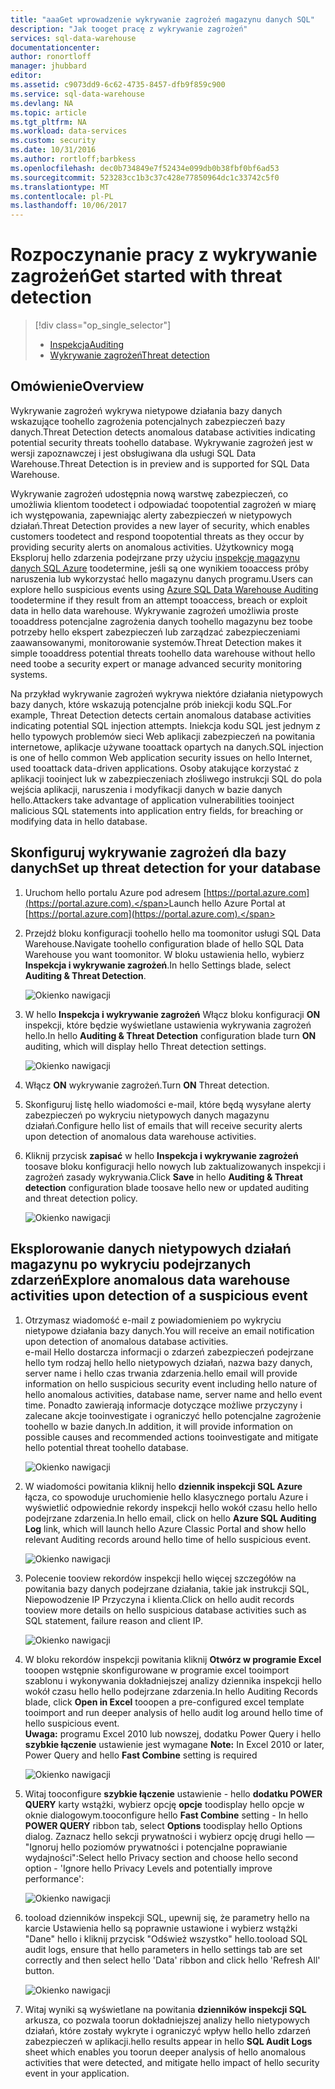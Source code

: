 ```yaml
---
title: "aaaGet wprowadzenie wykrywanie zagrożeń magazynu danych SQL"
description: "Jak tooget pracę z wykrywanie zagrożeń"
services: sql-data-warehouse
documentationcenter: 
author: ronortloff
manager: jhubbard
editor: 
ms.assetid: c9073dd9-6c62-4735-8457-dfb9f859c900
ms.service: sql-data-warehouse
ms.devlang: NA
ms.topic: article
ms.tgt_pltfrm: NA
ms.workload: data-services
ms.custom: security
ms.date: 10/31/2016
ms.author: rortloff;barbkess
ms.openlocfilehash: dec0b734849e7f52434e099db0b38fbf0bf6ad53
ms.sourcegitcommit: 523283cc1b3c37c428e77850964dc1c33742c5f0
ms.translationtype: MT
ms.contentlocale: pl-PL
ms.lasthandoff: 10/06/2017
---
```

# <a name="get-started-with-threat-detection"></a><span data-ttu-id="73b09-103">Rozpoczynanie pracy z wykrywanie zagrożeń</span><span class="sxs-lookup"><span data-stu-id="73b09-103">Get started with threat detection</span></span>
> [!div class="op_single_selector"]
> * [<span data-ttu-id="73b09-104">Inspekcja</span><span class="sxs-lookup"><span data-stu-id="73b09-104">Auditing</span></span>](sql-data-warehouse-auditing-overview.md)
> * [<span data-ttu-id="73b09-105">Wykrywanie zagrożeń</span><span class="sxs-lookup"><span data-stu-id="73b09-105">Threat detection</span></span>](sql-data-warehouse-security-threat-detection.md)
> 
> 

## <a name="overview"></a><span data-ttu-id="73b09-106">Omówienie</span><span class="sxs-lookup"><span data-stu-id="73b09-106">Overview</span></span>
<span data-ttu-id="73b09-107">Wykrywanie zagrożeń wykrywa nietypowe działania bazy danych wskazujące toohello zagrożenia potencjalnych zabezpieczeń bazy danych.</span><span class="sxs-lookup"><span data-stu-id="73b09-107">Threat Detection detects anomalous database activities indicating potential security threats toohello database.</span></span> <span data-ttu-id="73b09-108">Wykrywanie zagrożeń jest w wersji zapoznawczej i jest obsługiwana dla usługi SQL Data Warehouse.</span><span class="sxs-lookup"><span data-stu-id="73b09-108">Threat Detection is in preview and is supported for SQL Data Warehouse.</span></span>

<span data-ttu-id="73b09-109">Wykrywanie zagrożeń udostępnia nową warstwę zabezpieczeń, co umożliwia klientom toodetect i odpowiadać toopotential zagrożeń w miarę ich występowania, zapewniając alerty zabezpieczeń w nietypowych działań.</span><span class="sxs-lookup"><span data-stu-id="73b09-109">Threat Detection provides a new layer of security, which enables customers toodetect and respond toopotential threats as they occur by providing security alerts on anomalous activities.</span></span> <span data-ttu-id="73b09-110">Użytkownicy mogą Eksploruj hello zdarzenia podejrzane przy użyciu [inspekcję magazynu danych SQL Azure](sql-data-warehouse-auditing-overview.md) toodetermine, jeśli są one wynikiem tooaccess próby naruszenia lub wykorzystać hello magazynu danych programu.</span><span class="sxs-lookup"><span data-stu-id="73b09-110">Users can explore hello suspicious events using [Azure SQL Data Warehouse Auditing](sql-data-warehouse-auditing-overview.md) toodetermine if they result from an attempt tooaccess, breach or exploit data in hello data warehouse.</span></span>
<span data-ttu-id="73b09-111">Wykrywanie zagrożeń umożliwia proste tooaddress potencjalne zagrożenia danych toohello magazynu bez toobe potrzeby hello ekspert zabezpieczeń lub zarządzać zabezpieczeniami zaawansowanymi, monitorowanie systemów.</span><span class="sxs-lookup"><span data-stu-id="73b09-111">Threat Detection makes it simple tooaddress potential threats toohello data warehouse without hello need toobe a security expert or manage advanced security monitoring systems.</span></span>

<span data-ttu-id="73b09-112">Na przykład wykrywanie zagrożeń wykrywa niektóre działania nietypowych bazy danych, które wskazują potencjalne prób iniekcji kodu SQL.</span><span class="sxs-lookup"><span data-stu-id="73b09-112">For example, Threat Detection detects certain anomalous database activities indicating potential SQL injection attempts.</span></span> <span data-ttu-id="73b09-113">Iniekcja kodu SQL jest jednym z hello typowych problemów sieci Web aplikacji zabezpieczeń na powitania internetowe, aplikacje używane tooattack opartych na danych.</span><span class="sxs-lookup"><span data-stu-id="73b09-113">SQL injection is one of hello common Web application security issues on hello Internet, used tooattack data-driven applications.</span></span> <span data-ttu-id="73b09-114">Osoby atakujące korzystać z aplikacji tooinject luk w zabezpieczeniach złośliwego instrukcji SQL do pola wejścia aplikacji, naruszenia i modyfikacji danych w bazie danych hello.</span><span class="sxs-lookup"><span data-stu-id="73b09-114">Attackers take advantage of application vulnerabilities tooinject malicious SQL statements into application entry fields, for breaching or modifying data in hello database.</span></span>

## <a name="set-up-threat-detection-for-your-database"></a><span data-ttu-id="73b09-115">Skonfiguruj wykrywanie zagrożeń dla bazy danych</span><span class="sxs-lookup"><span data-stu-id="73b09-115">Set up threat detection for your database</span></span>
1. <span data-ttu-id="73b09-116">Uruchom hello portalu Azure pod adresem [https://portal.azure.com](https://portal.azure.com).</span><span class="sxs-lookup"><span data-stu-id="73b09-116">Launch hello Azure Portal at [https://portal.azure.com](https://portal.azure.com).</span></span>
2. <span data-ttu-id="73b09-117">Przejdź bloku konfiguracji toohello hello ma toomonitor usługi SQL Data Warehouse.</span><span class="sxs-lookup"><span data-stu-id="73b09-117">Navigate toohello configuration blade of hello SQL Data Warehouse you want toomonitor.</span></span> <span data-ttu-id="73b09-118">W bloku ustawienia hello, wybierz **Inspekcja i wykrywanie zagrożeń**.</span><span class="sxs-lookup"><span data-stu-id="73b09-118">In hello Settings blade, select **Auditing & Threat Detection**.</span></span>
   
    ![Okienko nawigacji][1]
3. <span data-ttu-id="73b09-120">W hello **Inspekcja i wykrywanie zagrożeń** Włącz bloku konfiguracji **ON** inspekcji, które będzie wyświetlane ustawienia wykrywania zagrożeń hello.</span><span class="sxs-lookup"><span data-stu-id="73b09-120">In hello **Auditing & Threat Detection** configuration blade turn **ON** auditing, which will display hello Threat detection settings.</span></span>
   
    ![Okienko nawigacji][2]
4. <span data-ttu-id="73b09-122">Włącz **ON** wykrywanie zagrożeń.</span><span class="sxs-lookup"><span data-stu-id="73b09-122">Turn **ON** Threat detection.</span></span>
5. <span data-ttu-id="73b09-123">Skonfiguruj listę hello wiadomości e-mail, które będą wysyłane alerty zabezpieczeń po wykryciu nietypowych danych magazynu działań.</span><span class="sxs-lookup"><span data-stu-id="73b09-123">Configure hello list of emails that will receive security alerts upon detection of anomalous data warehouse activities.</span></span>
6. <span data-ttu-id="73b09-124">Kliknij przycisk **zapisać** w hello **Inspekcja i wykrywanie zagrożeń** toosave bloku konfiguracji hello nowych lub zaktualizowanych inspekcji i zagrożeń zasady wykrywania.</span><span class="sxs-lookup"><span data-stu-id="73b09-124">Click **Save** in hello **Auditing & Threat detection** configuration blade toosave hello new or updated auditing and threat detection policy.</span></span>
   
    ![Okienko nawigacji][3]

## <a name="explore-anomalous-data-warehouse-activities-upon-detection-of-a-suspicious-event"></a><span data-ttu-id="73b09-126">Eksplorowanie danych nietypowych działań magazynu po wykryciu podejrzanych zdarzeń</span><span class="sxs-lookup"><span data-stu-id="73b09-126">Explore anomalous data warehouse activities upon detection of a suspicious event</span></span>
1. <span data-ttu-id="73b09-127">Otrzymasz wiadomość e-mail z powiadomieniem po wykryciu nietypowe działania bazy danych.</span><span class="sxs-lookup"><span data-stu-id="73b09-127">You will receive an email notification upon detection of anomalous database activities.</span></span> <br/>
   <span data-ttu-id="73b09-128">e-mail Hello dostarcza informacji o zdarzeń zabezpieczeń podejrzane hello tym rodzaj hello hello nietypowych działań, nazwa bazy danych, server name i hello czas trwania zdarzenia.</span><span class="sxs-lookup"><span data-stu-id="73b09-128">hello email will provide information on hello suspicious security event including hello nature of hello anomalous activities, database name, server name and hello event time.</span></span> <span data-ttu-id="73b09-129">Ponadto zawierają informacje dotyczące możliwe przyczyny i zalecane akcje tooinvestigate i ograniczyć hello potencjalne zagrożenie toohello w bazie danych.</span><span class="sxs-lookup"><span data-stu-id="73b09-129">In addition, it will provide information on possible causes and recommended actions tooinvestigate and mitigate hello potential threat toohello database.</span></span><br/>
   
    ![Okienko nawigacji][4]
2. <span data-ttu-id="73b09-131">W wiadomości powitania kliknij hello **dziennik inspekcji SQL Azure** łącza, co spowoduje uruchomienie hello klasycznego portalu Azure i wyświetlić odpowiednie rekordy inspekcji hello wokół czasu hello hello podejrzane zdarzenia.</span><span class="sxs-lookup"><span data-stu-id="73b09-131">In hello email, click on hello **Azure SQL Auditing Log** link, which will launch hello Azure Classic Portal and show hello relevant Auditing records around hello time of hello suspicious event.</span></span>
   
    ![Okienko nawigacji][5]
3. <span data-ttu-id="73b09-133">Polecenie tooview rekordów inspekcji hello więcej szczegółów na powitania bazy danych podejrzane działania, takie jak instrukcji SQL, Niepowodzenie IP Przyczyna i klienta.</span><span class="sxs-lookup"><span data-stu-id="73b09-133">Click on hello audit records tooview more details on hello suspicious database activities such as SQL statement, failure reason and client IP.</span></span>
   
    ![Okienko nawigacji][6]
4. <span data-ttu-id="73b09-135">W bloku rekordów inspekcji powitania kliknij **Otwórz w programie Excel** tooopen wstępnie skonfigurowane w programie excel tooimport szablonu i wykonywania dokładniejszej analizy dziennika inspekcji hello wokół czasu hello hello podejrzane zdarzenia.</span><span class="sxs-lookup"><span data-stu-id="73b09-135">In hello Auditing Records blade, click  **Open in Excel** tooopen a pre-configured excel template tooimport and run deeper analysis of hello audit log around hello time of hello suspicious event.</span></span><br/><span data-ttu-id="73b09-136">
   **Uwaga:** programu Excel 2010 lub nowszej, dodatku Power Query i hello **szybkie łączenie** ustawienie jest wymagane</span><span class="sxs-lookup"><span data-stu-id="73b09-136">
**Note:** In Excel 2010 or later, Power Query and hello **Fast Combine** setting is required</span></span>
   
    ![Okienko nawigacji][7]
5. <span data-ttu-id="73b09-138">Witaj tooconfigure **szybkie łączenie** ustawienie - hello **dodatku POWER QUERY** karty wstążki, wybierz opcję **opcje** toodisplay hello opcje w oknie dialogowym.</span><span class="sxs-lookup"><span data-stu-id="73b09-138">tooconfigure hello **Fast Combine** setting - In hello **POWER QUERY** ribbon tab, select **Options** toodisplay hello Options dialog.</span></span> <span data-ttu-id="73b09-139">Zaznacz hello sekcji prywatności i wybierz opcję drugi hello — "Ignoruj hello poziomów prywatności i potencjalne poprawianie wydajności":</span><span class="sxs-lookup"><span data-stu-id="73b09-139">Select hello Privacy section and choose hello second option - 'Ignore hello Privacy Levels and potentially improve performance':</span></span>
   
    ![Okienko nawigacji][8]
6. <span data-ttu-id="73b09-141">tooload dzienników inspekcji SQL, upewnij się, że parametry hello na karcie Ustawienia hello są poprawnie ustawione i wybierz wstążki "Dane" hello i kliknij przycisk "Odśwież wszystko" hello.</span><span class="sxs-lookup"><span data-stu-id="73b09-141">tooload SQL audit logs, ensure that hello parameters in hello settings tab are set correctly and then select hello 'Data' ribbon and click hello 'Refresh All' button.</span></span>
   
    ![Okienko nawigacji][9]
7. <span data-ttu-id="73b09-143">Witaj wyniki są wyświetlane na powitania **dzienników inspekcji SQL** arkusza, co pozwala toorun dokładniejszej analizy hello nietypowych działań, które zostały wykryte i ograniczyć wpływ hello hello zdarzeń zabezpieczeń w aplikacji.</span><span class="sxs-lookup"><span data-stu-id="73b09-143">hello results appear in hello **SQL Audit Logs** sheet which enables you toorun deeper analysis of hello anomalous activities that were detected, and mitigate hello impact of hello security event in your application.</span></span>

<!--Image references-->
[1]: ./media/sql-data-warehouse-security-threat-detection/1_td_click_on_settings.png
[2]: ./media/sql-data-warehouse-security-threat-detection/2_td_turn_on_auditing.png
[3]: ./media/sql-data-warehouse-security-threat-detection/3_td_turn_on_threat_detection.png
[4]: ./media/sql-data-warehouse-security-threat-detection/4_td_email.png
[5]: ./media/sql-data-warehouse-security-threat-detection/5_td_audit_records.png
[6]: ./media/sql-data-warehouse-security-threat-detection/6_td_audit_record_details.png
[7]: ./media/sql-data-warehouse-security-threat-detection/7_td_audit_records_open_excel.png
[8]: ./media/sql-data-warehouse-security-threat-detection/8_td_excel_fast_combine.png
[9]: ./media/sql-data-warehouse-security-threat-detection/9_td_excel_parameters.png

